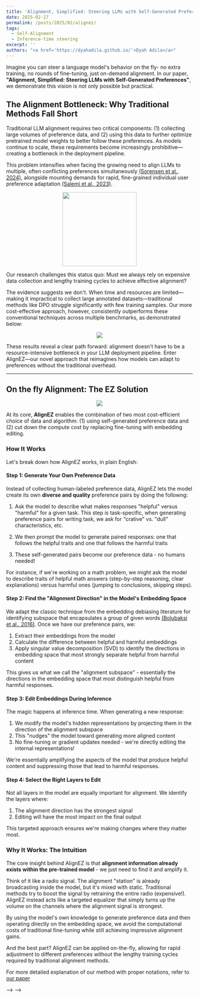 ```yaml
---
title: 'Alignment, Simplified: Steering LLMs with Self-Generated Preferences'
date: 2025-02-27
permalink: /posts/2025/02/alignez/
tags:
  - Self-Alignment
  - Inference-time steering
excerpt: ''
authors: "<a href='https://dyahadila.github.io/'>Dyah Adila</a>" 
---
```


Imagine you can steer a language model's behavior on the fly- no extra training, no rounds of fine-tuning, just on-demand alignment. In our paper, **"Alignment, Simplified: Steering LLMs with Self-Generated Preferences"**, we demonstrate this vision is not only possible but practical.

## The Alignment Bottleneck: Why Traditional Methods Fall Short

Traditional LLM alignment requires two critical components: (1) collecting large volumes of preference data, and (2) using this data to further optimize pretrained model weights to better follow these preferences. As models continue to scale, these requirements become increasingly prohibitive—creating a bottleneck in the deployment pipeline.

This problem intensifies when facing the growing need to align LLMs to multiple, often conflicting preferences simultaneously [(Sorensen et al., 2024)](https://arxiv.org/abs/2402.05070), alongside mounting demands for rapid, fine-grained individual user preference adaptation [(Salemi et al., 2023)](https://maroo.cs.umass.edu/getpdf.php?id=1480). 

<p align="center">
<img src="https://sprocketlab.github.io/images/blogposts/alignez/shocked-surprised.gif" width="200">
</p>

Our research challenges this status quo: Must we always rely on expensive data collection and lengthy training cycles to achieve effective alignment?

The evidence suggests we don't. When time and resources are limited—making it impractical to collect large annotated datasets—traditional methods like DPO struggle significantly with few training samples. Our more cost-effective approach, however, consistently outperforms these conventional techniques across multiple benchmarks, as demonstrated below:

<p align="center">
<img src="https://sprocketlab.github.io/images/blogposts/alignez/time_sensitive_exp.png">
</p>

These results reveal a clear path forward: alignment doesn't have to be a resource-intensive bottleneck in your LLM deployment pipeline. Enter AlignEZ—our novel approach that reimagines how models can adapt to preferences without the traditional overhead.

---

## On the fly Alignment: The EZ Solution

<p align="center">
<img src="https://sprocketlab.github.io/images/blogposts/alignez/alignez_main.jpg">
</p>

At its core, **AlignEZ** enables the combination of two most cost-efficient choice of data and algorithm: (1) using self-generated preference data and (2) cut down the compute cost by replacing fine-tuning with embedding editing.

### How It Works

Let's break down how AlignEZ works, in plain English:

#### Step 1: Generate Your Own Preference Data

Instead of collecting human-labeled preference data, AlignEZ lets the model create its own **diverse and quality** preference pairs by doing the followng:

1. Ask the model to describe what makes responses "helpful" versus "harmful" for a given task. This step is task-specific, when generating preference pairs for writing task, we ask for "crative" vs. "dull" characteristics, etc.

2. We then prompt the model to generate paired responses: one that follows the helpful traits and one that follows the harmful traits

3. These self-generated pairs become our preference data - no humans needed!

For instance, if we're working on a math problem, we might ask the model to describe traits of helpful math answers (step-by-step reasoning, clear explanations) versus harmful ones (jumping to conclusions, skipping steps).

#### Step 2: Find the "Alignment Direction" in the Model's Embedding Space

We adapt the classic technique from the embedding debiasing literature for identifying subspace that encapsulates a group of given words [(Bolubaksi et al., 2016)](https://arxiv.org/abs/1607.06520). Once we have our preference pairs, we:

1. Extract their embeddings from the model
2. Calculate the difference between helpful and harmful embeddings
3. Apply singular value decomposition (SVD) to identify the directions in embedding space that most strongly separate helpful from harmful content

This gives us what we call the "alignment subspace" - essentially the directions in the embedding space that most distinguish helpful from harmful responses.

#### Step 3: Edit Embeddings During Inference

The magic happens at inference time. When generating a new response:

1. We modify the model's hidden representations by projecting them in the direction of the alignment subspace
2. This "nudges" the model toward generating more aligned content
3. No fine-tuning or gradient updates needed - we're directly editing the internal representations!

We're essentially amplifying the aspects of the model that produce helpful content and suppressing those that lead to harmful responses.

#### Step 4: Select the Right Layers to Edit

Not all layers in the model are equally important for alignment. We identify the layers where:

1. The alignment direction has the strongest signal
2. Editing will have the most impact on the final output

This targeted approach ensures we're making changes where they matter most.

### Why It Works: The Intuition

The core insight behind AlignEZ is that **alignment information already exists within the pre-trained model** - we just need to find it and amplify it.

Think of it like a radio signal. The alignment "station" is already broadcasting inside the model, but it's mixed with static. Traditional methods try to boost the signal by retraining the entire radio (expensive!). AlignEZ instead acts like a targeted equalizer that simply turns up the volume on the channels where the alignment signal is strongest.

By using the model's own knowledge to generate preference data and then operating directly on the embedding space, we avoid the computational costs of traditional fine-tuning while still achieving impressive alignment gains.

And the best part? AlignEZ can be applied on-the-fly, allowing for rapid adjustment to different preferences without the lengthy training cycles required by traditional alignment methods.

For more detailed explanation of our method with proper notations, refer to [our paper](https://arxiv.org/pdf/2406.03642)

<!-- 
---
## How It Works: A Peek Under the Hood

### 1. Self-Generated Preferences

- **The Process:** For a given query, the model produces two sets of responses—one reflecting a “helpful” persona and the other a “harmful” one.
- **The Outcome:** These pairs provide a synthetic signal that distinguishes good behavior from bad, laying the groundwork for targeted alignment.

### 2. Identifying the Alignment Subspace

- **Embedding Space Magic:** Using singular value decomposition (SVD) on the differences between helpful and harmful response embeddings, ALIGNEZ isolates the “alignment subspace.”
- **Selective Intervention:** It then filters and applies modifications only to the relevant components, ensuring a precise and nuanced steering of the model.

### 3. Editing on the Fly

- **Dynamic Adjustment:** During inference, the model’s embeddings are adjusted based on the identified subspace. Depending on whether the goal is to amplify helpful traits or suppress harmful ones, the intervention can be tuned dynamically.
- **Layer Selection:** The paper also smartly chooses which layers to intervene in, focusing on those where the alignment signal is strongest.

---

## Results That Speak Volumes

The experiments reported in the paper are nothing short of impressive:

- **Alignment Boosts:** ALIGNEZ improves alignment performance by up to **19.9%** on general tasks and even shows gains (around **1.9%**) on challenging mathematical reasoning tasks.
- **Multi-Objective Control:** Not only can it steer models towards being more helpful or harmless, but it can also manage multiple objectives simultaneously. This multi-dimensional control is a big win for applications requiring nuanced behavior.
- **Accelerated Alignment:** When used to enhance methods like DPO—especially with scarce ground-truth data—ALIGNEZ brings performance up to par with models trained on much larger datasets.

These results demonstrate that, sometimes, the best alignment strategy might be to let the model help itself, a philosophy that feels both intuitively elegant and practically promising.

---

## Implications and Future Directions

The ALIGNEZ approach opens up a range of exciting possibilities:

- **Rapid Personalization:** In settings where time and computational resources are limited, on-the-fly alignment means LLMs can be customized for diverse user needs without heavy overhead.
- **Resource Efficiency:** By sidestepping the need for extensive human annotation and fine-tuning, ALIGNEZ lowers the barrier for deploying aligned models at scale.
- **Broader Applications:** Beyond safety and ethical alignment, the same principles could be used to boost specialized capabilities, like advanced reasoning or domain-specific expertise.

In essence, the paper paves the way for more agile, responsive, and cost-effective approaches to LLM alignment.

---

## Final Thoughts

"Alignment, Simplified" is a refreshing take on a long-standing challenge in AI research. By harnessing the model's own internal capabilities to generate preference data and edit its representations, the authors not only challenge conventional wisdom but also chart a course toward more efficient, multi-objective, and scalable alignment strategies.

For anyone interested in the cutting edge of model alignment—and who appreciates a touch of engineering elegance reminiscent of [Roboshot](https://sprocketlab.github.io/posts/2023/07/roboshot/)—this paper is a must-read. It’s a vivid reminder that sometimes, the best innovations come from rethinking the basics and trusting the system’s innate strengths.

---

*Source: "Alignment, Simplified: Steering LLMs with Self-Generated Preferences" :contentReference[oaicite:0]{index=0}* --> --> -->
